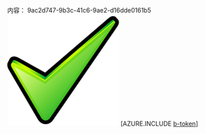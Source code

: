 内容： 9ac2d747-9b3c-41c6-9ae2-d16dde0161b5![图像](35e6df66-08fa-4f03-b082-9e1fd04fb55e.png)
[AZURE.INCLUDE [b-token](89e2e58c-e3ce-4e6f-ad2e-b6d340ce920d.md)]
